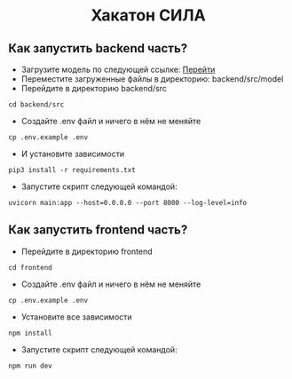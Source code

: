 <h1 align="center">Хакатон СИЛА</h1>

## Как запустить backend часть?
* Загрузите модель по следующей ссылке: [Перейти](https://google.com)
* Переместите загруженные файлы в директорию: backend/src/model
* Перейдите в директорию backend/src
```
cd backend/src
```
* Создайте .env файл и ничего в нём не меняйте
```commandline
cp .env.example .env
```
* И установите зависимости
```
pip3 install -r requirements.txt
```
* Запустите скрипт следующей командой:
```commandline
uvicorn main:app --host=0.0.0.0 --port 8000 --log-level=info
```
## Как запустить frontend часть?
* Перейдите в директорию frontend
```commandline
cd frontend
```
* Создайте .env файл и ничего в нём не меняйте
```commandline
cp .env.example .env
```
* Установите все зависимости
```commandline
npm install 
```
* Запустите скрипт следующей командой:
```commandline
npm run dev
```


